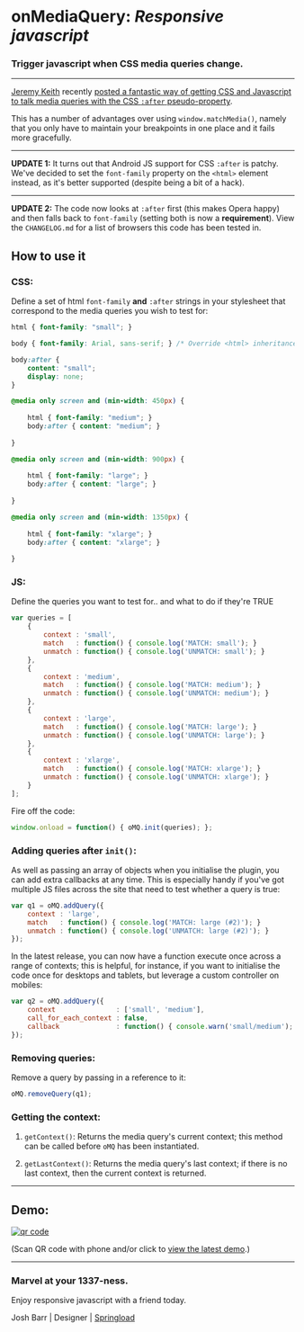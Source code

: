 # onMediaQuery: *Responsive javascript*

### Trigger javascript when CSS media queries change.

---

[Jeremy Keith](http://adactio.com/) recently [posted a fantastic way of getting
CSS and Javascript to talk media queries with the CSS `:after` pseudo-property](http://adactio.com/journal/5429/).

This has a number of advantages over using `window.matchMedia()`, namely that you only have to maintain your breakpoints in one place and it fails more gracefully.

---

**UPDATE 1:** It turns out that Android JS support for CSS `:after` is patchy. We've decided to set the `font-family` property on the `<html>` element instead, as it's better supported (despite being a bit of a hack).

---

**UPDATE 2:** The code now looks at `:after` first (this makes Opera happy) and then falls back to `font-family` (setting both is now a **requirement**). View the `CHANGELOG.md` for a list of browsers this code has been tested in.


## How to use it

### CSS:

Define a set of html `font-family` **and** `:after` strings in your stylesheet that correspond to the media queries you wish to test for:

```css
html { font-family: "small"; }

body { font-family: Arial, sans-serif; } /* Override <html> inheritance. */

body:after {
	content: "small";
	display: none;
}

@media only screen and (min-width: 450px) {
	
	html { font-family: "medium"; }
	body:after { content: "medium"; }
	
}

@media only screen and (min-width: 900px) {
	
	html { font-family: "large"; }
	body:after { content: "large"; }
	
}

@media only screen and (min-width: 1350px) {
	
	html { font-family: "xlarge"; }
	body:after { content: "xlarge"; }
	
}
```

### JS:

Define the queries you want to test for.. and what to do if they're TRUE

```javascript
var queries = [
	{
		context : 'small',
		match   : function() { console.log('MATCH: small'); }
		unmatch : function() { console.log('UNMATCH: small'); }
	},
	{
		context : 'medium',
		match   : function() { console.log('MATCH: medium'); }
		unmatch : function() { console.log('UNMATCH: medium'); }
	},
	{
		context : 'large',
		match   : function() { console.log('MATCH: large'); }
		unmatch : function() { console.log('UNMATCH: large'); }
	},
	{
		context : 'xlarge',
		match   : function() { console.log('MATCH: xlarge'); }
		unmatch : function() { console.log('UNMATCH: xlarge'); }
	}
];
```

Fire off the code:

```javascript
window.onload = function() { oMQ.init(queries); };
```

### Adding queries after `init()`:

As well as passing an array of objects when you initialise the plugin, you can add extra callbacks at any time. This is especially handy if you've got multiple JS files across the site that need to test whether a query is true:

```javascript
var q1 = oMQ.addQuery({
	context : 'large',
	match   : function() { console.log('MATCH: large (#2)'); }
	unmatch : function() { console.log('UNMATCH: large (#2)'); }
});
```

In the latest release, you can now have a function execute once across a range of contexts; this is helpful, for instance, if you want to initialise the code once for desktops and tablets, but leverage a custom controller on mobiles: 

```javascript
var q2 = oMQ.addQuery({
	context               : ['small', 'medium'],
	call_for_each_context : false, 
	callback              : function() { console.warn('small/medium'); }
});
```

### Removing queries:

Remove a query by passing in a reference to it:

```javascript
oMQ.removeQuery(q1);
```

### Getting the context:

1. `getContext()`: Returns the media query's current context; this method can be called before `oMQ` has been instantiated.

1. `getLastContext()`: Returns the media query's last context; if there is no last context, then the current context is returned.

---

## Demo:

[![qr code](http://chart.apis.google.com/chart?cht=qr&chl=http://registerguard.github.com/js-media-queries&chs=240x240)](http://registerguard.github.com/js-media-queries/demo/)

(Scan QR code with phone and/or click to [view the latest demo](http://registerguard.github.com/js-media-queries/demo/).)

---

### Marvel at your 1337-ness.

Enjoy responsive javascript with a friend today.

Josh Barr | Designer | [Springload](http://www.springload.co.nz)